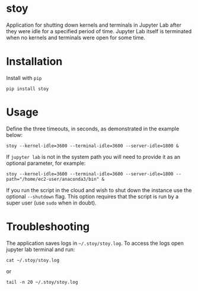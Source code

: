 # stoy
Application for shutting down kernels and terminals in Jupyter Lab after they were idle for a specified period of time.
Jupyter Lab itself is terminated when no kernels and terminals were open for some time.

# Installation
Install with `pip`
```commandline
pip install stoy
```

# Usage
Define the three timeouts, in seconds, as demonstrated in the example below:
```commandline
stoy --kernel-idle=3600 --terminal-idle=3600 --server-idle=1800 &
```
If `jupyter lab` is not in the system path you will need to provide it as an optional parameter, for example:
```commandline
stoy --kernel-idle=3600 --terminal-idle=3600 --server-idle=1800 --path="/home/ec2-user/anaconda3/bin" &
```
If you run the script in the cloud and wish to shut down the instance use the optional `--shutdown` flag. This option
requires that the script is run by a super user (use `sudo` when in doubt).

# Troubleshooting
The application saves logs in `~/.stoy/stoy.log`. To access the logs open jupyter lab terminal and run:
```commandline
cat ~/.stoy/stoy.log
```
or 
```commandline
tail -n 20 ~/.stoy/stoy.log
```



